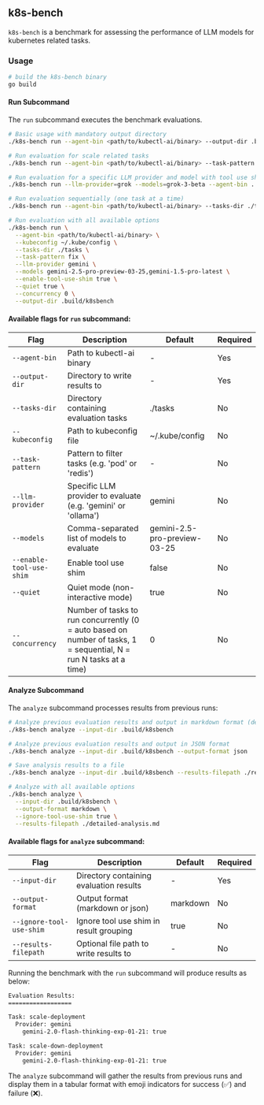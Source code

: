 ## k8s-bench

`k8s-bench` is a benchmark for assessing the performance of LLM models for kubernetes related tasks.


### Usage

```sh
# build the k8s-bench binary
go build
```

#### Run Subcommand

The `run` subcommand executes the benchmark evaluations.

```sh
# Basic usage with mandatory output directory
./k8s-bench run --agent-bin <path/to/kubectl-ai/binary> --output-dir .build/k8sbench

# Run evaluation for scale related tasks
./k8s-bench run --agent-bin <path/to/kubectl-ai/binary> --task-pattern scale --kubeconfig <path/to/kubeconfig> --output-dir .build/k8sbench

# Run evaluation for a specific LLM provider and model with tool use shim enabled
./k8s-bench run --llm-provider=grok --models=grok-3-beta --agent-bin ../kubectl-ai --task-pattern=fix-probes --enable-tool-use-shim=true --output-dir .build/k8sbench

# Run evaluation sequentially (one task at a time)
./k8s-bench run --agent-bin <path/to/kubectl-ai/binary> --tasks-dir ./tasks --output-dir .build/k8sbench --concurrency 1

# Run evaluation with all available options
./k8s-bench run \
  --agent-bin <path/to/kubectl-ai/binary> \
  --kubeconfig ~/.kube/config \
  --tasks-dir ./tasks \
  --task-pattern fix \
  --llm-provider gemini \
  --models gemini-2.5-pro-preview-03-25,gemini-1.5-pro-latest \
  --enable-tool-use-shim true \
  --quiet true \
  --concurrency 0 \
  --output-dir .build/k8sbench
```

#### Available flags for `run` subcommand:

| Flag | Description | Default | Required |
|------|-------------|---------|----------|
| `--agent-bin` | Path to kubectl-ai binary | - | Yes |
| `--output-dir` | Directory to write results to | - | Yes |
| `--tasks-dir` | Directory containing evaluation tasks | ./tasks | No |
| `--kubeconfig` | Path to kubeconfig file | ~/.kube/config | No |
| `--task-pattern` | Pattern to filter tasks (e.g. 'pod' or 'redis') | - | No |
| `--llm-provider` | Specific LLM provider to evaluate (e.g. 'gemini' or 'ollama') | gemini | No |
| `--models` | Comma-separated list of models to evaluate | gemini-2.5-pro-preview-03-25 | No |
| `--enable-tool-use-shim` | Enable tool use shim | false | No |
| `--quiet` | Quiet mode (non-interactive mode) | true | No |
| `--concurrency` | Number of tasks to run concurrently (0 = auto based on number of tasks, 1 = sequential, N = run N tasks at a time) | 0 | No |

#### Analyze Subcommand

The `analyze` subcommand processes results from previous runs:

```sh
# Analyze previous evaluation results and output in markdown format (default)
./k8s-bench analyze --input-dir .build/k8sbench

# Analyze previous evaluation results and output in JSON format
./k8s-bench analyze --input-dir .build/k8sbench --output-format json

# Save analysis results to a file
./k8s-bench analyze --input-dir .build/k8sbench --results-filepath ./results.md

# Analyze with all available options
./k8s-bench analyze \
  --input-dir .build/k8sbench \
  --output-format markdown \
  --ignore-tool-use-shim true \
  --results-filepath ./detailed-analysis.md
```

#### Available flags for `analyze` subcommand:

| Flag | Description | Default | Required |
|------|-------------|---------|----------|
| `--input-dir` | Directory containing evaluation results | - | Yes |
| `--output-format` | Output format (markdown or json) | markdown | No |
| `--ignore-tool-use-shim` | Ignore tool use shim in result grouping | true | No |
| `--results-filepath` | Optional file path to write results to | - | No |

Running the benchmark with the `run` subcommand will produce results as below:

```sh
Evaluation Results:
==================

Task: scale-deployment
  Provider: gemini
    gemini-2.0-flash-thinking-exp-01-21: true

Task: scale-down-deployment
  Provider: gemini
    gemini-2.0-flash-thinking-exp-01-21: true
```

The `analyze` subcommand will gather the results from previous runs and display them in a tabular format with emoji indicators for success (✅) and failure (❌).
